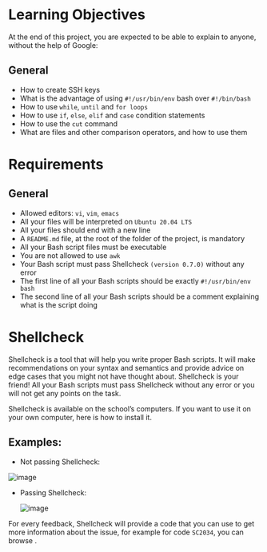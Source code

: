 # Learning Objectives
At the end of this project, you are expected to be able to explain to anyone, without the help of Google:
## General
* How to create SSH keys
* What is the advantage of using `#!/usr/bin/env` bash over `#!/bin/bash`
* How to use `while`, `until` and `for loops`
* How to use `if`, `else`, `elif` and `case` condition statements
* How to use the `cut` command
* What are files and other comparison operators, and how to use them

# Requirements
## General
* Allowed editors: `vi`, `vim`, `emacs`
* All your files will be interpreted on `Ubuntu 20.04 LTS`
* All your files should end with a new line
* A `README.md` file, at the root of the folder of the project, is mandatory
* All your Bash script files must be executable
* You are not allowed to use `awk`
* Your Bash script must pass Shellcheck `(version 0.7.0)` without any error
* The first line of all your Bash scripts should be exactly `#!/usr/bin/env bash`
* The second line of all your Bash scripts should be a comment explaining what is the script doing

# Shellcheck
Shellcheck is a tool that will help you write proper Bash scripts. It will make recommendations on your syntax and semantics and provide advice on edge cases that you might not have thought about. Shellcheck is your friend! All your Bash scripts must pass Shellcheck without any error or you will not get any points on the task.

Shellcheck is available on the school’s computers. If you want to use it on your own computer, here is how to install it.

## Examples:

* Not passing Shellcheck:

![image](https://github.com/jed212/alx-system_engineering-devops/assets/114908979/5d8954cb-5dd4-43ff-9db8-192981b855c8)


* Passing Shellcheck:

  ![image](https://github.com/jed212/alx-system_engineering-devops/assets/114908979/fc28c4ef-e8fe-4dc2-9db3-600d8cfcf83c)


For every feedback, Shellcheck will provide a code that you can use to get more information about the issue, for example for code `SC2034`, you can browse [](https://github.com/koalaman/shellcheck/wiki/SC2034).
